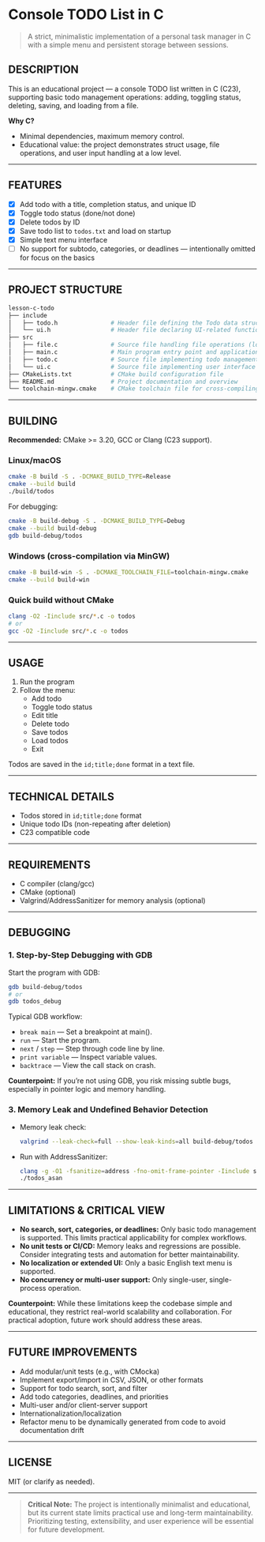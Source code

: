 # Console TODO List in C

> A strict, minimalistic implementation of a personal task manager in C with a simple menu and persistent storage between sessions.

## DESCRIPTION

This is an educational project — a console TODO list written in C (C23), supporting basic todo management operations: adding, toggling status, deleting, saving, and loading from a file.

**Why C?**
- Minimal dependencies, maximum memory control.
- Educational value: the project demonstrates struct usage, file operations, and user input handling at a low level.

---

## FEATURES

- [x] Add todo with a title, completion status, and unique ID
- [x] Toggle todo status (done/not done)
- [x] Delete todos by ID
- [x] Save todo list to `todos.txt` and load on startup
- [x] Simple text menu interface
- [ ] No support for subtodo, categories, or deadlines — intentionally omitted for focus on the basics

---

## PROJECT STRUCTURE

```sh
lesson-c-todo
├── include
│   ├── todo.h               # Header file defining the Todo data structure and related declarations
│   └── ui.h                 # Header file declaring UI-related functions (menus, input, output)
├── src
│   ├── file.c               # Source file handling file operations (loading, saving todos)
│   ├── main.c               # Main program entry point and application logic
│   ├── todo.c               # Source file implementing todo management (add, edit, delete todos)
│   └── ui.c                 # Source file implementing user interface functions
├── CMakeLists.txt           # CMake build configuration file
├── README.md                # Project documentation and overview
└── toolchain-mingw.cmake    # CMake toolchain file for cross-compiling to Windows using MinGW-w64
```

---

## BUILDING

**Recommended:** CMake >= 3.20, GCC or Clang (C23 support).

### Linux/macOS

```sh
cmake -B build -S . -DCMAKE_BUILD_TYPE=Release
cmake --build build
./build/todos
```
For debugging:
```sh
cmake -B build-debug -S . -DCMAKE_BUILD_TYPE=Debug
cmake --build build-debug
gdb build-debug/todos
```

### Windows (cross-compilation via MinGW)

```sh
cmake -B build-win -S . -DCMAKE_TOOLCHAIN_FILE=toolchain-mingw.cmake
cmake --build build-win
```

### Quick build without CMake

```sh
clang -O2 -Iinclude src/*.c -o todos
# or
gcc -O2 -Iinclude src/*.c -o todos
```

---

## USAGE

1. Run the program
2. Follow the menu:
    - Add todo
    - Toggle todo status
    - Edit title
    - Delete todo
    - Save todos
    - Load todos
    - Exit

Todos are saved in the `id;title;done` format in a text file.

---

## TECHNICAL DETAILS

- Todos stored in `id;title;done` format
- Unique todo IDs (non-repeating after deletion)
- C23 compatible code

---

## REQUIREMENTS

- C compiler (clang/gcc)
- CMake (optional)
- Valgrind/AddressSanitizer for memory analysis (optional)

---

## DEBUGGING

### 1. Step-by-Step Debugging with GDB

Start the program with GDB:

```sh
gdb build-debug/todos
# or
gdb todos_debug
```

Typical GDB workflow:
- `break main` — Set a breakpoint at main().
- `run` — Start the program.
- `next` / `step` — Step through code line by line.
- `print variable` — Inspect variable values.
- `backtrace` — View the call stack on crash.

**Counterpoint:** If you’re not using GDB, you risk missing subtle bugs, especially in pointer logic and memory handling.

### 3. Memory Leak and Undefined Behavior Detection

- Memory leak check:
    ```sh
    valgrind --leak-check=full --show-leak-kinds=all build-debug/todos
    ```
- Run with AddressSanitizer:
    ```sh
    clang -g -O1 -fsanitize=address -fno-omit-frame-pointer -Iinclude src/*.c -o todos_asan
    ./todos_asan
    ```

---

## LIMITATIONS & CRITICAL VIEW

- **No search, sort, categories, or deadlines:** Only basic todo management is supported. This limits practical applicability for complex workflows.
- **No unit tests or CI/CD:** Memory leaks and regressions are possible. Consider integrating tests and automation for better maintainability.
- **No localization or extended UI:** Only a basic English text menu is supported.
- **No concurrency or multi-user support:** Only single-user, single-process operation.

**Counterpoint:**
While these limitations keep the codebase simple and educational, they restrict real-world scalability and collaboration. For practical adoption, future work should address these areas.

---

## FUTURE IMPROVEMENTS

- Add modular/unit tests (e.g., with CMocka)
- Implement export/import in CSV, JSON, or other formats
- Support for todo search, sort, and filter
- Add todo categories, deadlines, and priorities
- Multi-user and/or client-server support
- Internationalization/localization
- Refactor menu to be dynamically generated from code to avoid documentation drift

---

## LICENSE

MIT (or clarify as needed).

---

> **Critical Note:**
> The project is intentionally minimalist and educational, but its current state limits practical use and long-term maintainability. Prioritizing testing, extensibility, and user experience will be essential for future development.

